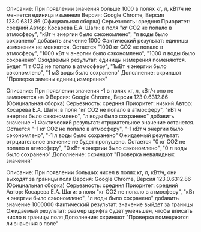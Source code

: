 Описание: При появлении значения больше 1000 в полях кг, л, кВт/ч не меняется единица изменеия 
Версия: Google Chrome, Версия 123.0.6312.86 (Официальная сборка)
Серьезность: средння Приоритет: средний 
Автор: Косарева Е.А. 
Шаги: в поля "кг СО2 не попало в атмосферу", "кВт ч энергии было сэкономлено", "л воды было сохранено" добавить значение 1000 
Фактический результат: единицы изменения не меняются. Остается "1000 кг СО2 не попало в атмосферу", "1000 кВт ч энергии было сэкономлено", "1000 л воды было сохранено" 
Ожидаемый результат: единицы измерения поменяются. Будет "1 т СО2 не попало в атмосферу", "1мВт ч энергии было сэкономлено", "1 м3 воды было сохранено" 
Дополнение: скриншот "Проверка замены единиц измерения"

Описание: При появлении значения -1 в полях кг, л, кВт/ч оно не заменяется на 0 
Версия: Google Chrome, Версия 123.0.6312.86 (Официальная сборка) 
Серьезность: средння Приоритет: низкий 
Автор: Косарева Е.А. 
Шаги: в поля "кг СО2 не попало в атмосферу", "кВт ч энергии было сэкономлено", "л воды было сохранено" добавить значение -1 
Фактический результат: отрциательное значение останется. Остается "-1 кг СО2 не попало в атмосферу", "-1 кВт ч энергии было сэкономлено", "-1 л воды было сохранено" 
Ожидаемый результат: отрциательное значение не будет пропущено. Остается "0 кг СО2 не попало в атмосферу", "0 кВт ч энергии было сэкономлено", "0 л воды было сохранено" 
Дополнение: скриншот "Проверка невалидных значений"

Описание: При появлении больших чисел в полях кг, л, кВт/ч, они выходят за границы поля 
Версия: Google Chrome, Версия 123.0.6312.86 (Официальная сборка) 
Серьезность: средння Приоритет: средний 
Автор: Косарева Е.А. Шаги: в поля "кг СО2 не попало в атмосферу", "кВт ч энергии было сэкономлено", "л воды было сохранено" добавить значение 1000000 
Фактический результат: значение выйдет за границы 
Ожидаемый результат: размер шрифта будет уменьшен, чтобы вписать число в границы поля 
Дополнение: скриншот "Проверка помещаются ли значения в поле"
